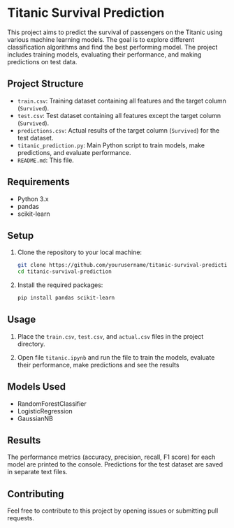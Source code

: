 # Titanic Survival Prediction

This project aims to predict the survival of passengers on the Titanic using various machine learning models. The goal is to explore different classification algorithms and find the best performing model. The project includes training models, evaluating their performance, and making predictions on test data.


## Project Structure

- `train.csv`: Training dataset containing all features and the target column (`Survived`).
- `test.csv`: Test dataset containing all features except the target column (`Survived`).
- `predictions.csv`: Actual results of the target column (`Survived`) for the test dataset.
- `titanic_prediction.py`: Main Python script to train models, make predictions, and evaluate performance.
- `README.md`: This file.

## Requirements

- Python 3.x
- pandas
- scikit-learn

## Setup

1. Clone the repository to your local machine:
    ```sh
    git clone https://github.com/yourusername/titanic-survival-prediction.git
    cd titanic-survival-prediction
    ```

2. Install the required packages:
    ```sh
    pip install pandas scikit-learn
    ```

## Usage

1. Place the `train.csv`, `test.csv`, and `actual.csv` files in the project directory.

2. Open file `titanic.ipynb` and run the file to train the models, evaluate their performance, make predictions and see the results

## Models Used

- RandomForestClassifier
- LogisticRegression
- GaussianNB

## Results

The performance metrics (accuracy, precision, recall, F1 score) for each model are printed to the console. Predictions for the test dataset are saved in separate text files.

## Contributing

Feel free to contribute to this project by opening issues or submitting pull requests. 
